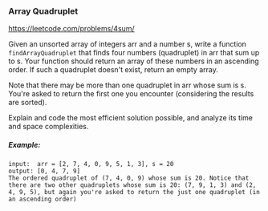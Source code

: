 ### Array Quadruplet
https://leetcode.com/problems/4sum/

Given an unsorted array of integers arr and a number s, write a function `findArrayQuadruplet` that finds four numbers (quadruplet) in arr that sum up to s. Your function should return an array of these numbers in an ascending order. If such a quadruplet doesn't exist, return an empty array.

Note that there may be more than one quadruplet in arr whose sum is s. You're asked to return the first one you encounter (considering the results are sorted).

Explain and code the most efficient solution possible, and analyze its time and space complexities.

##### Example:
```
input:  arr = [2, 7, 4, 0, 9, 5, 1, 3], s = 20
output: [0, 4, 7, 9]
The ordered quadruplet of (7, 4, 0, 9) whose sum is 20. Notice that there are two other quadruplets whose sum is 20: (7, 9, 1, 3) and (2, 4, 9, 5), but again you're asked to return the just one quadruplet (in an ascending order)
```
